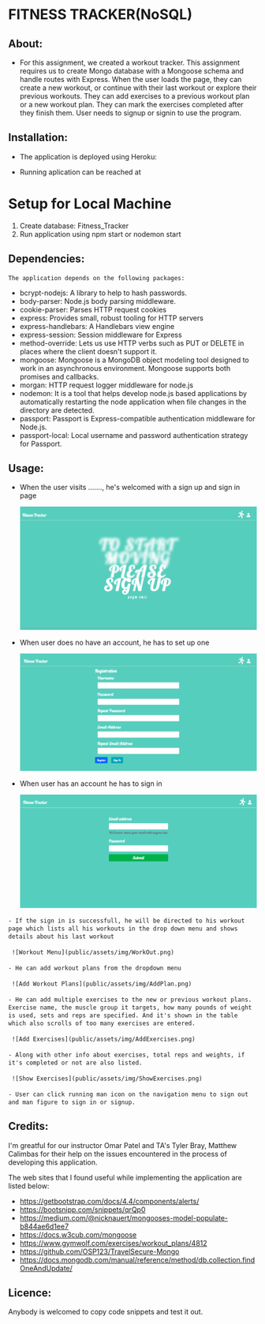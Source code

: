 
# FITNESS TRACKER(NoSQL)

## About: ##

* For this assignment, we created a workout tracker. This assignment requires us to create Mongo database with a Mongoose schema and handle routes with Express. When the user loads the page, they can create a new workout, or continue with their last workout or explore their previous workouts. They can add exercises to a previous workout plan or a new workout plan. They can mark the exercises completed after they finish them. User needs to signup or signin to use the program. 

## Installation: ##

  * The application is deployed using Heroku: 

  * Running aplication can be reached at 

  # Setup for Local Machine

1. Create database: Fitness_Tracker
2. Run application using npm start or nodemon start


## Dependencies: ##

    The application depends on the following packages:

   *  bcrypt-nodejs: A library to help to hash passwords.
   *  body-parser: Node.js body parsing middleware.
   *  cookie-parser: Parses HTTP request cookies
   *  express: Provides small, robust tooling for HTTP servers
   *  express-handlebars: A Handlebars view engine 
   *  express-session: Session middleware for Express
   *  method-override: Lets us use HTTP verbs such as PUT or DELETE in places where the client doesn't support it.
   *  mongoose: Mongoose is a MongoDB object modeling tool designed to work in an asynchronous environment. Mongoose supports both promises and callbacks.
   *  morgan: HTTP request logger middleware for node.js
   *  nodemon: It is a tool that helps develop node.js based applications by automatically restarting the node application when file changes in the directory are detected.
   *  passport: Passport is Express-compatible authentication middleware for Node.js.
   *  passport-local: Local username and password authentication strategy for Passport.
   

## Usage: ##

   - When the user visits ......., he's welcomed with a sign up and sign in page

     ![Welcome Page](public/assets/img/WelcomePage.png)
     
   - When user does no have an account, he has to set up one

     ![Registration](public/assets/img/Registration.png)
     
   - When user has an account he has to sign in 

     ![Sign in](public/assets/img/SignIn.png)

    - If the sign in is successfull, he will be directed to his workout page which lists all his workouts in the drop down menu and shows details about his last workout

     ![Workout Menu](public/assets/img/WorkOut.png)
    
    - He can add workout plans from the dropdown menu

     ![Add Workout Plans](public/assets/img/AddPlan.png)

    - He can add multiple exercises to the new or previous workout plans. Exercise name, the muscle group it targets, how many pounds of weight is used, sets and reps are specified. And it's shown in the table which also scrolls of too many exercises are entered.

     ![Add Exercises](public/assets/img/AddExercises.png)

    - Along with other info about exercises, total reps and weights, if it's completed or not are also listed.

     ![Show Exercises](public/assets/img/ShowExercises.png)

    - User can click running man icon on the navigation menu to sign out and man figure to sign in or signup.
    


## Credits: ## 

I'm greatful for our instructor Omar Patel and TA's Tyler Bray, Matthew Calimbas for their help on the issues encountered in the process of developing this application.

The web sites that I found useful while implementing the application are listed below:

  * https://getbootstrap.com/docs/4.4/components/alerts/
  * https://bootsnipp.com/snippets/qrQp0
  * https://medium.com/@nicknauert/mongooses-model-populate-b844ae6d1ee7
  * https://docs.w3cub.com/mongoose
  * https://www.gymwolf.com/exercises/workout_plans/4812
  * https://github.com/OSP123/TravelSecure-Mongo
  * https://docs.mongodb.com/manual/reference/method/db.collection.findOneAndUpdate/
  
## Licence: ##

Anybody is welcomed to copy code snippets and test it out.
